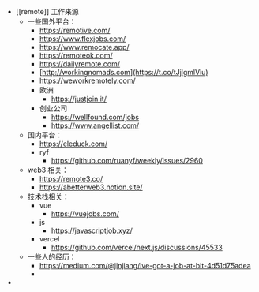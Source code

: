 - [[remote]] 工作来源
	- 一些国外平台：
		- https://remotive.com/
		- https://www.flexjobs.com/
		- https://www.remocate.app/
		- https://remoteok.com/
		- https://dailyremote.com/
		- [http://workingnomads.com](https://t.co/tJjlgmlVlu)
		- https://weworkremotely.com/
		- 欧洲
			- https://justjoin.it/
		- 创业公司
			- https://wellfound.com/jobs
			- https://www.angellist.com/
	- 国内平台：
		- https://eleduck.com/
		- ryf
			- https://github.com/ruanyf/weekly/issues/2960
	- web3 相关：
		- https://remote3.co/
		- https://abetterweb3.notion.site/
	- 技术栈相关：
		- vue
			- https://vuejobs.com/
		- js
			- https://javascriptjob.xyz/
		- vercel
			- https://github.com/vercel/next.js/discussions/45533
	- 一些人的经历：
		- https://medium.com/@jinjiang/ive-got-a-job-at-bit-4d51d75adea
		-
-